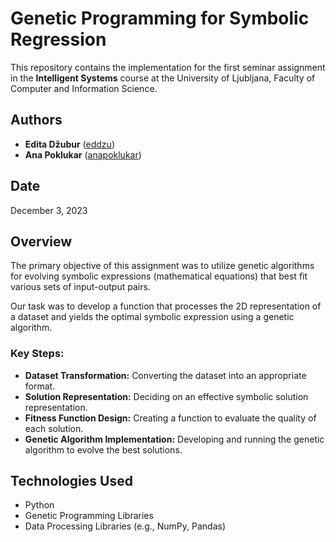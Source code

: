 # Genetic Programming for Symbolic Regression

This repository contains the implementation for the first seminar assignment in the **Intelligent Systems** course at the University of Ljubljana, Faculty of Computer and Information Science.

## Authors
- **Edita Džubur** ([eddzu](https://github.com/eddzu))
- **Ana Poklukar** ([anapoklukar](https://github.com/anapoklukar))

## Date
December 3, 2023

## Overview
The primary objective of this assignment was to utilize genetic algorithms for evolving symbolic expressions (mathematical equations) that best fit various sets of input-output pairs. 

Our task was to develop a function that processes the 2D representation of a dataset and yields the optimal symbolic expression using a genetic algorithm.

### Key Steps:
- **Dataset Transformation:** Converting the dataset into an appropriate format.
- **Solution Representation:** Deciding on an effective symbolic solution representation.
- **Fitness Function Design:** Creating a function to evaluate the quality of each solution.
- **Genetic Algorithm Implementation:** Developing and running the genetic algorithm to evolve the best solutions.

## Technologies Used
- Python
- Genetic Programming Libraries
- Data Processing Libraries (e.g., NumPy, Pandas)
